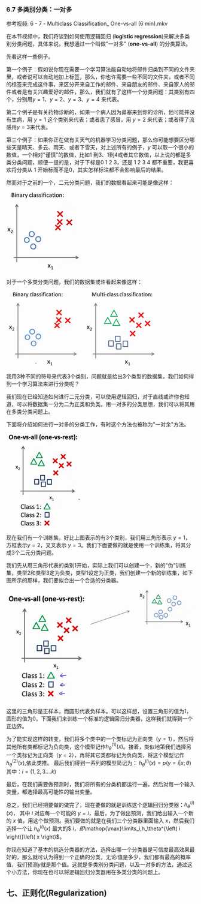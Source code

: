 ### 6.7 多类别分类：一对多

参考视频: 6 - 7 - Multiclass Classification\_ One-vs-all (6 min).mkv

在本节视频中，我们将谈到如何使用逻辑回归 (**logistic regression**)来解决多类别分类问题，具体来说，我想通过一个叫做"一对多" (**one-vs-all**) 的分类算法。

先看这样一些例子。

第一个例子：假如说你现在需要一个学习算法能自动地将邮件归类到不同的文件夹里，或者说可以自动地加上标签，那么，你也许需要一些不同的文件夹，或者不同的标签来完成这件事，来区分开来自工作的邮件、来自朋友的邮件、来自家人的邮件或者是有关兴趣爱好的邮件，那么，我们就有了这样一个分类问题：其类别有四个，分别用$y=1$、$y=2$、$y=3$、$y=4$ 来代表。

第二个例子是有关药物诊断的，如果一个病人因为鼻塞来到你的诊所，他可能并没有生病，用 $y=1$ 这个类别来代表；或者患了感冒，用 $y=2$ 来代表；或者得了流感用$y=3$来代表。

第三个例子：如果你正在做有关天气的机器学习分类问题，那么你可能想要区分哪些天是晴天、多云、雨天、或者下雪天，对上述所有的例子，$y$ 可以取一个很小的数值，一个相对"谨慎"的数值，比如1 到3、1到4或者其它数值，以上说的都是多类分类问题，顺便一提的是，对于下标是0 1 2 3，还是 1 2 3 4 都不重要，我更喜欢将分类从 1 开始标而不是0，其实怎样标注都不会影响最后的结果。

然而对于之前的一个，二元分类问题，我们的数据看起来可能是像这样：

![](../../images/68f56679a2113c7857ab9dd2afebcba8.png)

对于一个多类分类问题，我们的数据集或许看起来像这样：

![](../../images/54d7903564b4416305b26f6ff2e13c04.png)

我用3种不同的符号来代表3个类别，问题就是给出3个类型的数据集，我们如何得到一个学习算法来进行分类呢？

我们现在已经知道如何进行二元分类，可以使用逻辑回归，对于直线或许你也知道，可以将数据集一分为二为正类和负类。用一对多的分类思想，我们可以将其用在多类分类问题上。

下面将介绍如何进行一对多的分类工作，有时这个方法也被称为"一对余"方法。

![](../../images/450a83c67732d254dbac2aeeb8ab910c.png)

现在我们有一个训练集，好比上图表示的有3个类别，我们用三角形表示 $y=1$，方框表示$y=2$，叉叉表示 $y=3$。我们下面要做的就是使用一个训练集，将其分成3个二元分类问题。

我们先从用三角形代表的类别1开始，实际上我们可以创建一个，新的"伪"训练集，类型2和类型3定为负类，类型1设定为正类，我们创建一个新的训练集，如下图所示的那样，我们要拟合出一个合适的分类器。

![](../../images/b72863ce7f85cd491e5b940924ef5a5f.png)

这里的三角形是正样本，而圆形代表负样本。可以这样想，设置三角形的值为1，圆形的值为0，下面我们来训练一个标准的逻辑回归分类器，这样我们就得到一个正边界。

为了能实现这样的转变，我们将多个类中的一个类标记为正向类（$y=1$），然后将其他所有类都标记为负向类，这个模型记作$h_\theta^{\left( 1 \right)}\left( x \right)$。接着，类似地第我们选择另一个类标记为正向类（$y=2$），再将其它类都标记为负向类，将这个模型记作 $h_\theta^{\left( 2 \right)}\left( x \right)$,依此类推。
最后我们得到一系列的模型简记为： $h_\theta^{\left( i \right)}\left( x \right)=p\left( y=i|x;\theta  \right)$其中：$i=\left( 1,2,3....k \right)$ 


最后，在我们需要做预测时，我们将所有的分类机都运行一遍，然后对每一个输入变量，都选择最高可能性的输出变量。

总之，我们已经把要做的做完了，现在要做的就是训练这个逻辑回归分类器：$h_\theta^{\left( i \right)}\left( x \right)$， 其中 $i$ 对应每一个可能的 $y=i$，最后，为了做出预测，我们给出输入一个新的 $x$ 值，用这个做预测。我们要做的就是在我们三个分类器里面输入 $x$，然后我们选择一个让 $h_\theta^{\left( i \right)}\left( x \right)$ 最大的$ i$，即$\mathop{\max}\limits_i\,h_\theta^{\left( i \right)}\left( x \right)$。

你现在知道了基本的挑选分类器的方法，选择出哪一个分类器是可信度最高效果最好的，那么就可认为得到一个正确的分类，无论$i$值是多少，我们都有最高的概率值，我们预测$y$就是那个值。这就是多类别分类问题，以及一对多的方法，通过这个小方法，你现在也可以将逻辑回归分类器用在多类分类的问题上。

七、正则化(Regularization)
--------------------------

